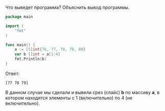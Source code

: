 Что выведет программа? Объяснить вывод программы.

```go
package main

import (
    "fmt"
)

func main() {
    a := [5]int{76, 77, 78, 79, 80}
    var b []int = a[1:4]
    fmt.Println(b)
}
```

Ответ:
```
[77 78 79]
```

В данном случае мы сделали и вывели срез (слайс) **b** по массиву **a**,
в котором находятся элементы с 1 (включительно) по 4 (не включительно).
